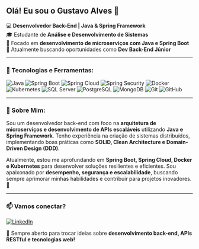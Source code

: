 ## Olá! Eu sou o Gustavo Alves 👋

💻 **Desenvolvedor Back-End | Java & Spring Framework**  
🎓 Estudante de **Análise e Desenvolvimento de Sistemas**  
🚀 Focado em **desenvolvimento de microserviços com Java e Spring Boot**  
📍 Atualmente buscando oportunidades como **Dev Back-End Júnior**  

---

### 🚀 Tecnologias e Ferramentas:

<p align="left">
  <img src="https://img.shields.io/badge/Java-%23ED8B00.svg?style=for-the-badge&logo=openjdk&logoColor=white" alt="Java"/>
  <img src="https://img.shields.io/badge/Spring_Boot-%236DB33F.svg?style=for-the-badge&logo=spring&logoColor=white" alt="Spring Boot"/>
  <img src="https://img.shields.io/badge/Spring_Cloud-%236DB33F.svg?style=for-the-badge&logo=spring&logoColor=white" alt="Spring Cloud"/>
  <img src="https://img.shields.io/badge/Spring_Security-%236DB33F.svg?style=for-the-badge&logo=spring&logoColor=white" alt="Spring Security"/>
  <img src="https://img.shields.io/badge/Docker-%232496ED.svg?style=for-the-badge&logo=docker&logoColor=white" alt="Docker"/>
  <img src="https://img.shields.io/badge/Kubernetes-%23326CE5.svg?style=for-the-badge&logo=kubernetes&logoColor=white" alt="Kubernetes"/>
  <img src="https://img.shields.io/badge/SQL_Server-%23CC2927.svg?style=for-the-badge&logo=microsoft-sql-server&logoColor=white" alt="SQL Server"/>
  <img src="https://img.shields.io/badge/PostgreSQL-%23316192.svg?style=for-the-badge&logo=postgresql&logoColor=white" alt="PostgreSQL"/>
  <img src="https://img.shields.io/badge/MongoDB-%2347A248.svg?style=for-the-badge&logo=mongodb&logoColor=white" alt="MongoDB"/>
  <img src="https://img.shields.io/badge/Git-%23F05033.svg?style=for-the-badge&logo=git&logoColor=white" alt="Git"/>
  <img src="https://img.shields.io/badge/GitHub-%23181717.svg?style=for-the-badge&logo=github&logoColor=white" alt="GitHub"/>
</p>

---

### 🎡 Sobre Mim:

Sou um desenvolvedor back-end com foco na **arquitetura de microserviços e desenvolvimento de APIs escaláveis** utilizando **Java e Spring Framework**. Tenho experiência na criação de sistemas distribuídos, implementando boas práticas como **SOLID, Clean Architecture e Domain-Driven Design (DDD)**.

Atualmente, estou me aprofundando em **Spring Boot, Spring Cloud, Docker e Kubernetes** para desenvolver soluções resilientes e eficientes. Sou apaixonado por **desempenho, segurança e escalabilidade**, buscando sempre aprimorar minhas habilidades e contribuir para projetos inovadores.  🚀

---

### 📫 Vamos conectar?

[![LinkedIn](https://img.shields.io/badge/LinkedIn-Gustavo%20Alves-blue?logo=linkedin)](https://www.linkedin.com/in/gustavo-alves-8300b2302/)  


💬 Sempre aberto para trocar ideias sobre **desenvolvimento back-end, APIs RESTful e tecnologias web!**


